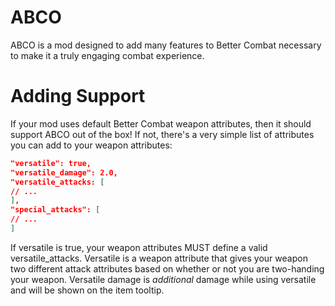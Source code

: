 # ABCO
ABCO is a mod designed to add many features to Better Combat necessary to make it a truly engaging combat experience.

# Adding Support
If your mod uses default Better Combat weapon attributes, then it should support ABCO out of the box! If not, there's a very simple list of attributes you can add to your weapon attributes:
```JSON
"versatile": true,
"versatile_damage": 2.0,
"versatile_attacks: [
// ...
],
"special_attacks": [
// ...
]
```
If versatile is true, your weapon attributes MUST define a valid versatile_attacks. Versatile is a weapon attribute that gives your weapon two different attack attributes based on whether or not you are two-handing your weapon. Versatile damage is _additional_ damage while using versatile and will be shown on the item tooltip.
